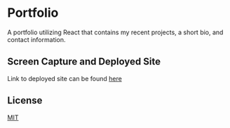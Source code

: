 # Portfolio

A portfolio utilizing React that contains my recent projects, a short bio, and contact information.

## Screen Capture and Deployed Site


Link to deployed site can be found [here](https://teastarling.github.io/react-portfolio/)

## License
[MIT](https://choosealicense.com/licenses/mit/)